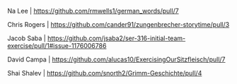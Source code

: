Na Lee | https://github.com/rmwells1/german_words/pull/7

Chris Rogers | https://github.com/cander91/zungenbrecher-storytime/pull/3

Jacob Saba | https://github.com/jsaba2/ser-316-initial-team-exercise/pull/1#issue-1176006786

David Campa | https://github.com/alucas10/ExercisingOurSitzfleisch/pull/7

Shai Shalev | https://github.com/snorth2/Grimm-Geschichte/pull/4